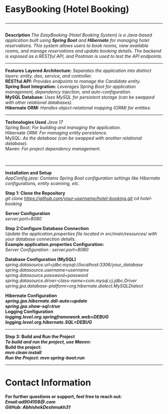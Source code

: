 # EasyBooking (Hotel Booking) <br><hr>

<b>Description</b>
*The EasyBooking (Hotel Booking System) is a Java-based application built using **Spring Boot** and **Hibernate** for managing hotel reservations. This system allows users to book rooms, view available rooms, and manage reservations and update booking details. The backend is exposed as a RESTful API, and Postman is used to test the API endpoints.*
<br><hr>

<b>Features</b>
<b>Layered Architecture:</b> *Separates the application into distinct layers: entity, dao, service, and controller.* <br>
<b>RESTful API:</b> *Provides endpoints to manage the Candidate entity.* <br>
<b>Spring Boot Integration:</b> *Leverages Spring Boot for application management, dependency injection, and auto-configuration.* <br>
<b>MySQL Database:</b> *Uses MySQL for persistent storage (can be swapped with other relational databases).* <br>
<b>Hibernate ORM:</b> *Handles object-relational mapping (ORM) for entities.* <br><hr>

<b>Technologies Used</b>
*Java 17* <br>
Spring Boot: *For building and managing the application.* <br>
Hibernate ORM: *For managing entity persistence.* <br>
MySQL: *As the database (can be swapped with another relational database).* <br>
Maven: *For project dependency management.* </p><br><hr>

<b>Installation and Setup </b><br>
*AppConfig.java: Contains Spring Boot configuration settings like Hibernate configurations, entity scanning, etc.<br>*

<b>Step 1: Clone the Repository <br></b>
*git clone https://github.com/your-username/hotel-booking.git
cd hotel-booking <br>*


<b>Server Configuration <br></b>
*server.port=8080<br>*

<b>Step 2:Configure Database Connection</b> <br>
*Update the application.properties file located in src/main/resources/ with your database connection details.<br>*
<b>Example application.properties Configuration:</b><br>
*Server Configuration : server.port=8080* <br>

<b>Database Configuration (MySQL) </b><br>
*spring.datasource.url=jdbc:mysql://localhost:3306/your_database <br>
spring.datasource.username=username <br>
spring.datasource.password=password <br>
spring.datasource.driver-class-name=com.mysql.cj.jdbc.Driver <br>
spring.jpa.database-platform=org.hibernate.dialect.MySQLDialect <br>* 

<b>Hibernate Configuration <b><br>
*spring.jpa.hibernate.ddl-auto=update <br>
spring.jpa.show-sql=true <br>*
<b>Logging Configuration </b><br>
*logging.level.org.springframework.web=DEBUG<br>
logging.level.org.hibernate.SQL=DEBUG*<br><hr>

<b>Step 3: Build and Run the Project </b><br>
*To build and run the project, use Maven:* <br>
<b>Build the project:</b><br>
*mvn clean install <br>
Run the Project:
mvn spring-boot:run*<br><hr>

# Contact Information <br>
For further questions or support, feel free to reach out:<br>
 *Email:ad904108@.com*<br>
 *GitHub: AbhishekDeshmukh31*
